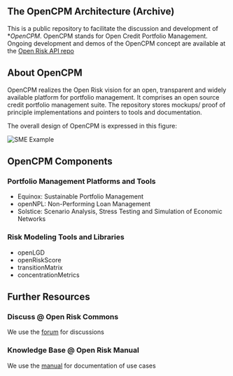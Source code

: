 ## The OpenCPM Architecture (Archive)

This is a public repository to facilitate the discussion and development of **OpenCPM*. OpenCPM stands for Open Credit Portfolio Management. Ongoing development and demos of the OpenCPM concept are available at the [Open Risk API repo](https://github.com/open-risk/Open_Risk_API)


## About OpenCPM
 
OpenCPM realizes the Open Risk vision for an open, transparent and widely available platform for portfolio management. It comprises an open source credit portfolio management suite. The repository stores mockups/ proof of principle implementations and pointers to tools and documentation. 

The overall design of OpenCPM is expressed in this figure:

![SME Example](https://github.com/open-risk/OpenCPM/blob/master/SMELib.png)

## OpenCPM Components

### Portfolio Management Platforms and Tools

* Equinox: Sustainable Portfolio Management 
* openNPL: Non-Performing Loan Management
* Solstice: Scenario Analysis, Stress Testing and Simulation of Economic Networks

### Risk Modeling Tools and Libraries

* openLGD
* openRiskScore
* transitionMatrix
* concentrationMetrics

## Further Resources

### Discuss @ Open Risk Commons 

We use the [forum](https://www.openriskcommons.org/c/opencpm/10) for discussions

### Knowledge Base @ Open Risk Manual

We use the [manual](https://www.openriskmanual.org/wiki/Main_Page) for documentation of use cases

